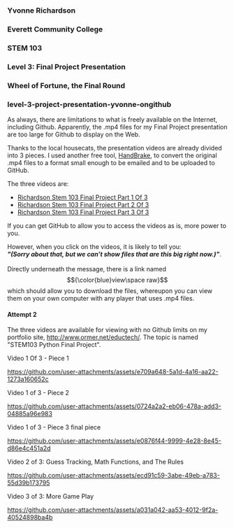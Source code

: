 ### Yvonne Richardson
### Everett Community College
### STEM 103
### Level 3: Final Project Presentation

### Wheel of Fortune, the Final Round

### level-3-project-presentation-yvonne-ongithub

As always, there are limitations to what is freely available on the Internet, including Github.  Apparently, the .mp4 files for my Final Project presentation are too large for Github to display on the Web.

Thanks to the local housecats, the presentation videos are already divided into 3 pieces.  I used another free tool, [HandBrake](https://handbrake.fr/), to convert the original .mp4 files to a format small enough to be emailed and to be uploaded to GitHub.

The three videos are:

* [Richardson Stem 103 Final Project Part 1 Of 3](https://github.com/yvonne-ongithub/level-3-project-presentation-yvonne-ongithub/blob/main/Richardson%20Stem%20103%20Final%20Project%20Part%201%20Of%203.mp4)
* [Richardson Stem 103 Final Project Part 2 Of 3](https://github.com/yvonne-ongithub/level-3-project-presentation-yvonne-ongithub/blob/main/Richardson%20Stem%20103%20Final%20Project%20Part%202%20Of%203.mp4)
* [Richardson Stem 103 Final Project Part 3 Of 3](https://github.com/yvonne-ongithub/level-3-project-presentation-yvonne-ongithub/blob/main/Richardson%20Stem%20103%20Final%20Project%20Part%203%20Of%203.mp4)

If you can get GitHub to allow you to access the videos as is, more power to you.

However, when you click on the videos, it is likely to tell you:<br/><b><i> "(Sorry about that, but we can’t show files that are this big right now.)"</i></b>.
<br/><br/>Directly underneath the message, there is a link named $${\color{blue}view\space raw}$$ which should allow you to download the files, whereupon you can view them on your own computer with any player that uses .mp4 files.

#### Attempt 2

The three videos are available for viewing with no Github limits on my portfolio site, http://www.ormer.net/eductech/. The topic is named "STEM103 Python Final Project".

Video 1 Of 3 - Piece 1

https://github.com/user-attachments/assets/e709a648-5a1d-4a16-aa22-1273a160652c

Video 1 of 3 - Piece 2

https://github.com/user-attachments/assets/0724a2a2-eb06-478a-add3-04885a96e983

Video 1 of 3 - Piece 3 final piece


https://github.com/user-attachments/assets/e0876f44-9999-4e28-8e45-d86e4c451a2d


Video 2 of 3: Guess Tracking, Math Functions, and The Rules

https://github.com/user-attachments/assets/ecd91c59-3abe-49eb-a783-55d39b173795

Video 3 of 3: More Game Play

https://github.com/user-attachments/assets/a031a042-aa53-4012-9f2a-40524898ba4b

